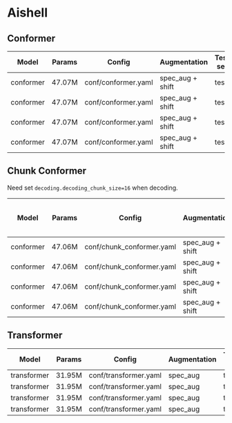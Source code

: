 # Aishell

## Conformer

| Model | Params | Config | Augmentation| Test set | Decode method | Loss | WER |  
| --- | --- | --- | --- | --- | --- | --- | --- |  
| conformer | 47.07M  | conf/conformer.yaml | spec_aug + shift | test | attention | - | 0.059858 |  
| conformer | 47.07M  | conf/conformer.yaml | spec_aug + shift | test | ctc_greedy_search | - | 0.062311 |  
| conformer | 47.07M  | conf/conformer.yaml | spec_aug + shift | test | ctc_prefix_beam_search | - | 0.062196 |  
| conformer | 47.07M  | conf/conformer.yaml | spec_aug + shift | test | attention_rescoring | - | 0.054694 |  


## Chunk Conformer
Need set `decoding.decoding_chunk_size=16` when decoding.

| Model | Params | Config | Augmentation| Test set | Decode method | Chunk Size & Left Chunks | Loss | WER |  
| --- | --- | --- | --- | --- | --- | --- | --- | --- |  
| conformer | 47.06M | conf/chunk_conformer.yaml | spec_aug + shift | test | attention | 16, -1 | - | 0.061939 |  
| conformer | 47.06M | conf/chunk_conformer.yaml | spec_aug + shift | test | ctc_greedy_search | 16, -1 | - | 0.070806 |  
| conformer | 47.06M | conf/chunk_conformer.yaml | spec_aug + shift | test | ctc_prefix_beam_search | 16, -1 | - | 0.070739 |  
| conformer | 47.06M | conf/chunk_conformer.yaml | spec_aug + shift | test | attention_rescoring | 16, -1 |  - | 0.059400 |  


## Transformer 

| Model | Params | Config | Augmentation| Test set | Decode method | Loss | WER |  
| --- | --- | --- | --- | --- | --- | --- | --- |  
| transformer | 31.95M  | conf/transformer.yaml | spec_aug | test | attention | 3.858648955821991 | 0.057293 |  
| transformer | 31.95M  | conf/transformer.yaml | spec_aug | test | ctc_greedy_search | 3.858648955821991 | 0.061837 |  
| transformer | 31.95M  | conf/transformer.yaml | spec_aug | test | ctc_prefix_beam_search | 3.858648955821991 | 0.061685 |  
| transformer | 31.95M  | conf/transformer.yaml | spec_aug | test | attention_rescoring | 3.858648955821991 | 0.053844 |  
